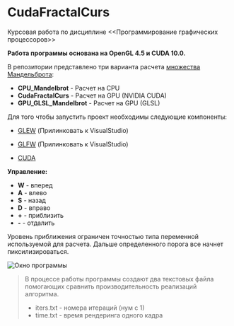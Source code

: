 # CudaFractalCurs
Курсовая работа по дисциплине &lt;&lt;Программирование графических процессоров>>

**Работа программы основана на OpenGL 4.5 и CUDA 10.0.**

В репозитории представлено три варианта расчета [множества Мандельброта](https://ru.wikipedia.org/wiki/%D0%9C%D0%BD%D0%BE%D0%B6%D0%B5%D1%81%D1%82%D0%B2%D0%BE_%D0%9C%D0%B0%D0%BD%D0%B4%D0%B5%D0%BB%D1%8C%D0%B1%D1%80%D0%BE%D1%82%D0%B0):

*  **CPU_Mandelbrot** - Расчет на CPU
*  **CudaFractalCurs** - Расчет на GPU (NVIDIA CUDA)
*  **GPU_GLSL_Mandelbrot** - Расчет на GPU (GLSL)

Для того чтобы запустить проект необходимы следующие компоненты:

* [GLEW](http://glew.sourceforge.net/) (Прилинковать к VisualStudio)

* [GLFW](https://www.glfw.org/) (Прилинковать к VisualStudio)

* [CUDA](https://developer.nvidia.com/cuda-downloads)


**Управление:**

* **W** - вперед
* **A** - влево
* **S** - назад
* **D** - вправо
* **+** - приблизить
* **-** - отдалить

Уровень приближения ограничен точностью типа переменной используемой для расчета. 
Дальше определенного порога все начнет пиксилизироваться.

![Окно программы](https://i.imgur.com/12WcBwM.jpg)

> В процессе работы программы создают два текстовых файла помогающих сравнить производительность реализаций алгоритма.
> * iters.txt - номера итераций (нум с 1)
> * time.txt - время рендеринга одного кадра
